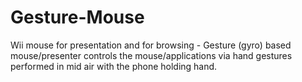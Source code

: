 Gesture-Mouse
=============

Wii mouse for presentation and for browsing - Gesture (gyro) based mouse/presenter controls the mouse/applications via hand gestures performed in mid air with the phone holding hand.
